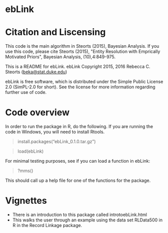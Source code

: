 # ebLink

# Citation and Liscensing

This code is the main algorithm in Steorts (2015), Bayesian Analysis. 
If you use this code, please cite Steorts (2015), "Entity Resolution with Emprically Motivated Priors", Bayesian Analysis, (10),4:849-975.

This is a README for ebLink.
ebLink Copyright 2015, 2016 Rebecca C. Steorts (beka@stat.duke.edu)

ebLink is free software, which is distributed under the Simple Public License 2.0 (SimPL-2.0 for short). See the license for more information regarding further use of code. 

# Code overview
In order to run the package in R, do the following. If you are running the code in
Windows, you will need to install Rtools. 

> install.packages(“ebLink_0.1.0.tar.gz”)

> load(ebLink)

For minimal testing purposes, see if you can load a function in ebLink:
> ?mms()

This should call up a help file for one of the functions for the package.  

# Vignettes

* There is an introduction to this package
called introtoebLink.html
* This walks the user through an example using the data set RLData500 in R in the Record Linkage package.
